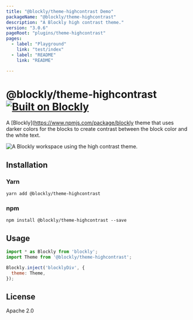 ```yaml
---
title: "@blockly/theme-highcontrast Demo"
packageName: "@blockly/theme-highcontrast"
description: "A Blockly high contrast theme."
version: "3.0.6"
pageRoot: "plugins/theme-highcontrast"
pages:
  - label: "Playground"
    link: "test/index"
  - label: "README"
    link: "README"

---
```

# @blockly/theme-highcontrast [![Built on Blockly](https://tinyurl.com/built-on-blockly)](https://github.com/google/blockly)

A [Blockly](https://www.npmjs.com/package/blockly theme that uses darker colors
for the blocks to create contrast between the block color and the white text.

![A Blockly workspace using the high contrast theme.](https://github.com/google/blockly-samples/raw/master/plugins/theme-highcontrast/readme-media/HighContrastTheme.png)

## Installation

### Yarn
```
yarn add @blockly/theme-highcontrast
```

### npm
```
npm install @blockly/theme-highcontrast --save
```

## Usage

```js
import * as Blockly from 'blockly';
import Theme from '@blockly/theme-highcontrast';

Blockly.inject('blocklyDiv', {
  theme: Theme,
});

```

## License
Apache 2.0
